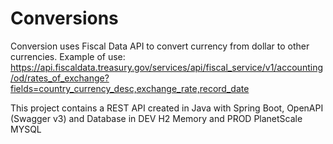 # Conversions

Conversion uses Fiscal Data API to convert currency from dollar to other currencies.
Example of use: https://api.fiscaldata.treasury.gov/services/api/fiscal_service/v1/accounting/od/rates_of_exchange?fields=country_currency_desc,exchange_rate,record_date

This project contains a REST API created in Java with Spring Boot, OpenAPI (Swagger v3) and Database in DEV H2 Memory and PROD PlanetScale MYSQL
